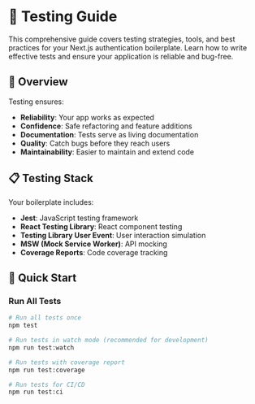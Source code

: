 # 🧪 Testing Guide

This comprehensive guide covers testing strategies, tools, and best practices for your Next.js authentication boilerplate. Learn how to write effective tests and ensure your application is reliable and bug-free.

## 🎯 Overview

Testing ensures:

- **Reliability**: Your app works as expected
- **Confidence**: Safe refactoring and feature additions
- **Documentation**: Tests serve as living documentation
- **Quality**: Catch bugs before they reach users
- **Maintainability**: Easier to maintain and extend code

## 📋 Testing Stack

Your boilerplate includes:

- **Jest**: JavaScript testing framework
- **React Testing Library**: React component testing
- **Testing Library User Event**: User interaction simulation
- **MSW (Mock Service Worker)**: API mocking
- **Coverage Reports**: Code coverage tracking

## 🚀 Quick Start

### Run All Tests

```bash
# Run all tests once
npm test

# Run tests in watch mode (recommended for development)
npm run test:watch

# Run tests with coverage report
npm run test:coverage

# Run tests for CI/CD
npm run test:ci
```
